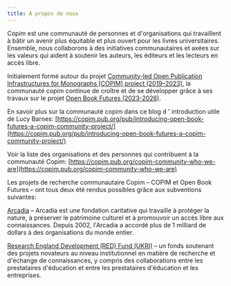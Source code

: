```yaml
---
title: À propos de nous
---
```


Copim est une communauté de personnes et d'organisations qui travaillent à bâtir un avenir plus équitable et plus ouvert pour les livres universitaires. Ensemble, nous collaborons à des initiatives communautaires et axées sur les valeurs qui aident à soutenir les auteurs, les éditeurs et les lecteurs en accès libre.

Initialement formé autour du projet [Community-led Open Publication Infrastructures for Monographs [COPIM] project (2019–2023)](https://copim.pubpub.org/copim-project), la communauté copim continue de croître et de se développer grâce à ses travaux sur le projet [Open Book Futures (2023-2026)](https://copim.pub.org/open-book-futures-project).

En savoir plus sur la communauté copim dans ce blog d ' introduction utile de Lucy Barnes: [https://copim.pub.org/pub/introducing-open-book-futures-a-copim-community-project/](https://copim.pub.org/pub/introducing-open-book-futures-a-copim-community-project/)

Voir la liste des organisations et des personnes qui contribuent à la communauté Copim: [https://copim.pub.org/copim-community-who-we-are](https://copim.pub.org/copim-community-who-we-are)

Les projets de recherche communautaire Copim – COPIM et Open Book Futures – ont tous deux été rendus possibles grâce aux subventions suivantes:

[Arcadia](https://www.arcadiafund.org.uk/) – Arcadia est une fondation caritative qui travaille à protéger la nature, à préserver le patrimoine culturel et à promouvoir un accès libre aux connaissances. Depuis 2002, l'Arcadia a accordé plus de 1 milliard de dollars à des organisations du monde entier.

[Research England Development (RED) Fund (UKRI)](https://www.ukri.org/councils/research-england/) – un fonds soutenant des projets novateurs au niveau institutionnel en matière de recherche et d'échange de connaissances, y compris des collaborations entre les prestataires d'éducation et entre les prestataires d'éducation et les entreprises.